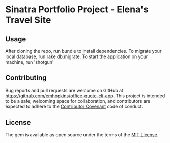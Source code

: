 # Sinatra Portfolio Project - Elena's Travel Site

## Usage

After cloning the repo, run bundle to install dependencies. To migrate your local database, run rake db:migrate. To start the application on your machine, run 'shotgun'

## Contributing

Bug reports and pull requests are welcome on GitHub at https://github.com/emhopkins/office-quote-cli-app. This project is intended to be a safe, welcoming space for collaboration, and contributors are expected to adhere to the [Contributor Covenant](contributor-covenant.org) code of conduct.


## License

The gem is available as open source under the terms of the [MIT License](http://opensource.org/licenses/MIT).
